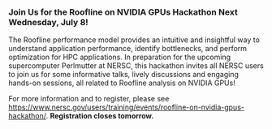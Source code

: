 ### Join Us for the Roofline on NVIDIA GPUs Hackathon Next Wednesday, July 8!

The Roofline performance model provides an intuitive and insightful way to 
understand application performance, identify bottlenecks, and perform 
optimization for HPC applications. In preparation for the upcoming supercomputer
Perlmutter at NERSC, this hackathon invites all NERSC users to join us for some 
informative talks, lively discussions and engaging hands-on sessions, all 
related to Roofline analysis on NVIDIA GPUs!

For more information and to register, please see 
<https://www.nersc.gov/users/training/events/roofline-on-nvidia-gpus-hackathon/>.
**Registration closes tomorrow.**

